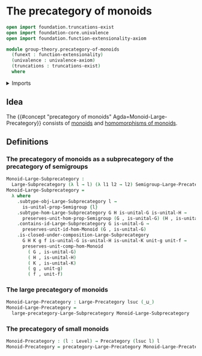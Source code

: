 # The precategory of monoids

```agda
open import foundation.truncations-exist
open import foundation-core.univalence
open import foundation.function-extensionality-axiom

module group-theory.precategory-of-monoids
  (funext : function-extensionality)
  (univalence : univalence-axiom)
  (truncations : truncations-exist)
  where
```

<details><summary>Imports</summary>

```agda
open import category-theory.large-precategories funext univalence truncations
open import category-theory.large-subprecategories funext univalence truncations
open import category-theory.precategories funext univalence truncations

open import foundation.dependent-pair-types
open import foundation.universe-levels

open import group-theory.homomorphisms-monoids funext univalence truncations
open import group-theory.monoids funext univalence truncations
open import group-theory.precategory-of-semigroups funext univalence truncations
```

</details>

## Idea

The {{#concept "precategory of monoids" Agda=Monoid-Large-Precategory}} consists
of [monoids](group-theory.monoids.md) and
[homomorphisms of monoids](group-theory.homomorphisms-monoids.md).

## Definitions

### The precategory of monoids as a subprecategory of the precategory of semigroups

```agda
Monoid-Large-Subprecategory :
  Large-Subprecategory (λ l → l) (λ l1 l2 → l2) Semigroup-Large-Precategory
Monoid-Large-Subprecategory =
  λ where
    .subtype-obj-Large-Subprecategory l →
      is-unital-prop-Semigroup {l}
    .subtype-hom-Large-Subprecategory G H is-unital-G is-unital-H →
      preserves-unit-hom-prop-Semigroup (G , is-unital-G) (H , is-unital-H)
    .contains-id-Large-Subprecategory G is-unital-G →
      preserves-unit-id-hom-Monoid (G , is-unital-G)
    .is-closed-under-composition-Large-Subprecategory
      G H K g f is-unital-G is-unital-H is-unital-K unit-g unit-f →
      preserves-unit-comp-hom-Monoid
        ( G , is-unital-G)
        ( H , is-unital-H)
        ( K , is-unital-K)
        ( g , unit-g)
        ( f , unit-f)
```

### The large precategory of monoids

```agda
Monoid-Large-Precategory : Large-Precategory lsuc (_⊔_)
Monoid-Large-Precategory =
  large-precategory-Large-Subprecategory Monoid-Large-Subprecategory
```

### The precategory of small monoids

```agda
Monoid-Precategory : (l : Level) → Precategory (lsuc l) l
Monoid-Precategory = precategory-Large-Precategory Monoid-Large-Precategory
```
